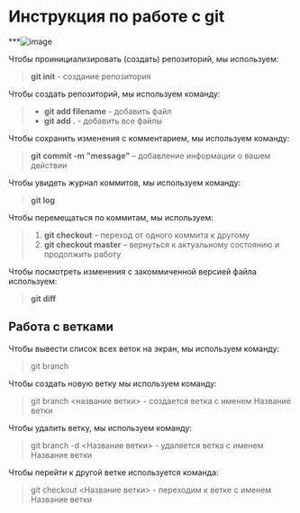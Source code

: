 # Инструкция по работе с git

***![image](https://user-images.githubusercontent.com/108428907/176997580-2d8877ef-6dab-4238-9d39-1fef049ceddf.png)

Чтобы проинициализировать (создать) репозиторий, мы используем: 
> **git init** - создание репозитория

Чтобы создать репозиторий, мы используем команду:

>+ **git add filename** - добавить файл
>+ **git add .** - добавить все файлы

Чтобы сохранить изменения с комментарием, мы используем команду:

> **git commit -m "message"** – добавление информации о вашем действии

Чтобы увидеть журнал коммитов, мы используем команду:
> **git log**

Чтобы перемещаться по коммитам, мы используем:
>1. **git checkout** – переход от одного коммита к другому
>2. **git checkout master** – вернуться к актуальному состоянию и продолжить работу

Чтобы посмотреть изменения с закоммиченной версией файла используем:
> **git diff**

## Работа с ветками
Чтобы вывести список всех веток на экран, мы используем команду:
> git branch

Чтобы создать новую ветку мы используем команду:
> git branch <название ветки> - создается ветка с именем Название ветки

Чтобы удалить ветку, мы используем команду:
>git branch -d <Название ветки> - удаляется ветка с именем Название ветки

Чтобы перейти к другой ветке используется команда:
> git checkout <Название ветки> - переходим к ветке с именем Название ветки

